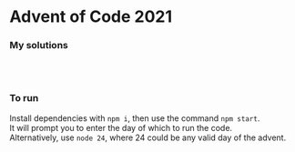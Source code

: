 # Advent of Code 2021
### My solutions

<br><br>

### To run
Install dependencies with `npm i`, then use the command `npm start`.  
It will prompt you to enter the day of which to run the code.  
Alternatively, use `node 24`, where 24 could be any valid day of the advent.
